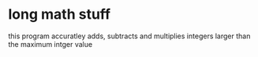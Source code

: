 # long math stuff
this program accuratley adds, subtracts and multiplies integers larger than the maximum intger value
